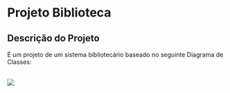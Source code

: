 # Projeto Biblioteca

## Descrição do Projeto

É um projeto de um sistema bibliotecário baseado no seguinte Diagrama de Classes:

<br>
<img src="/Diagrama de Classes - Sistema Bibliotecário.png">
<br>
